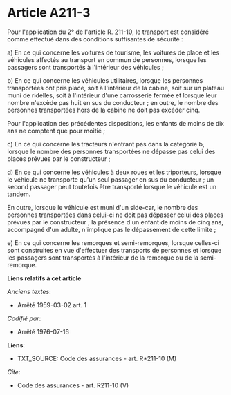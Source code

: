 # Article A211-3

Pour l'application du 2° de l'article R. 211-10, le transport est considéré comme effectué dans des conditions suffisantes de
sécurité : 

a) En ce qui concerne les voitures de tourisme, les voitures de place et les véhicules affectés au transport en commun de
personnes, lorsque les passagers sont transportés à l'intérieur des véhicules ; 

b) En ce qui concerne les véhicules utilitaires, lorsque les personnes transportées ont pris place, soit à l'intérieur de la
cabine, soit sur un plateau muni de ridelles, soit à l'intérieur d'une carrosserie fermée et lorsque leur nombre n'excède pas
huit en sus du conducteur ; en outre, le nombre des personnes transportées hors de la cabine ne doit pas excéder cinq. 

Pour l'application des précédentes dispositions, les enfants de moins de dix ans ne comptent que pour moitié ; 

c) En ce qui concerne les tracteurs n'entrant pas dans la catégorie b, lorsque le nombre des personnes transportées ne
dépasse pas celui des places prévues par le constructeur ; 

d) En ce qui concerne les véhicules à deux roues et les triporteurs, lorsque le véhicule ne transporte qu'un seul passager en
sus du conducteur ; un second passager peut toutefois être transporté lorsque le véhicule est un tandem. 

En outre, lorsque le véhicule est muni d'un side-car, le nombre des personnes transportées dans celui-ci ne doit pas dépasser
celui des places prévues par le constructeur ; la présence d'un enfant de moins de cinq ans, accompagné d'un adulte,
n'implique pas le dépassement de cette limite ; 

e) En ce qui concerne les remorques et semi-remorques, lorsque celles-ci sont construites en vue d'effectuer des transports
de personnes et lorsque les passagers sont transportés à l'intérieur de la remorque ou de la semi-remorque.

**Liens relatifs à cet article**

_Anciens textes_:

  - Arrêté 1959-03-02 art. 1

_Codifié par_:

  - Arrêté 1976-07-16

**Liens**:

  - TXT_SOURCE: Code des assurances - art. R*211-10 (M)

_Cite_:

  - Code des assurances - art. R211-10 (V)
